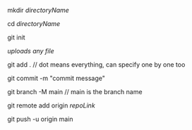 mkdir *directoryName*

cd *directoryName*

git init

*uploads any file*

git add . // dot means everything, can specify one by one too 

git commit -m "commit message" 

git branch -M main // main is the branch name 

git remote add origin *repoLink* 

git push -u origin main
